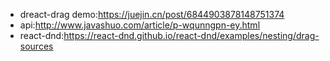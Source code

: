 - dreact-drag demo:https://juejin.cn/post/6844903878148751374
- api:http://www.javashuo.com/article/p-wqunngpn-ey.html
- react-dnd:https://react-dnd.github.io/react-dnd/examples/nesting/drag-sources